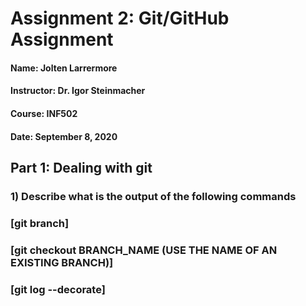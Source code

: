 # Assignment 2: Git/GitHub Assignment

#### Name: Jolten Larrermore
#### Instructor: Dr. Igor Steinmacher
#### Course: INF502
#### Date: September 8, 2020

## Part 1: Dealing with git

### 1) Describe what is the output of the following commands
###     [git branch]
###     [git checkout BRANCH_NAME (USE THE NAME OF AN EXISTING BRANCH)]
###     [git log --decorate]

